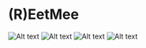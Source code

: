 # (R)EetMee

![Alt text](https://github.com/nielske31/EetMee/blob/master/doc/BaseActivity.png)
![Alt text](https://github.com/nielske31/EetMee/blob/master/doc/OfferListActivity.png)
![Alt text](https://github.com/nielske31/EetMee/blob/master/doc/DetailActivity.png)
![Alt text](https://github.com/nielske31/EetMee/blob/master/doc/MakeOfferActivity.png)
